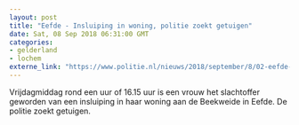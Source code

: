 ```yaml
---
layout: post
title: "Eefde - Insluiping in woning, politie zoekt getuigen"
date: Sat, 08 Sep 2018 06:31:00 GMT
categories: 
- gelderland 
- lochem 
externe_link: "https://www.politie.nl/nieuws/2018/september/8/02-eefde-insluiping-woning-politie-zoekt-getuigen.html"
---
```


Vrijdagmiddag rond een uur of 16.15 uur is een vrouw het slachtoffer geworden van een insluiping in haar woning aan de Beekweide in Eefde. De politie zoekt getuigen.
